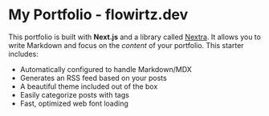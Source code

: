 # My Portfolio - flowirtz.dev

This portfolio is built with **Next.js** and a library called [Nextra](https://nextra.vercel.app/).
It allows you to write Markdown and focus on the _content_ of your portfolio.
This starter includes:

- Automatically configured to handle Markdown/MDX
- Generates an RSS feed based on your posts
- A beautiful theme included out of the box
- Easily categorize posts with tags
- Fast, optimized web font loading

